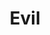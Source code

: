 ---
title: "Evil"

domain:
  grantedPower: |
    You cast evil spells at +1 caster level.
  spells: |
     1. Protection from Good
     1. Desecrate
     1. Magic Circle Against Good
     1. Unholy Blight
     1. Dispel Good
     1. Create Undead
     1. Blasphemy
     1. Unholy Aura
     1. Summon Monster IX<sup>1</sup>
  notes: |
    <sup>1</sup>Cast as an evil spell only.
---